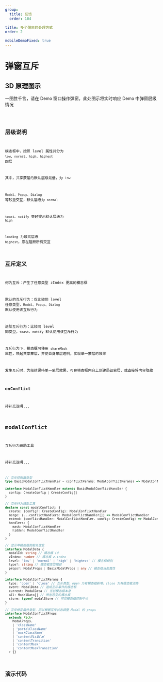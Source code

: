 ```yaml
---
group:
  title: 反馈
  order: 104

title: 多个弹窗的处理方式
order: 2

mobileDemoFixed: true
---
```


# 弹窗互斥

## 3D 原理图示

一图胜千言，请在 Demo 窗口操作弹窗，此处图示将实时响应 Demo 中弹窗层级情况

<code src="./principle/index.tsx" />

## 层级说明

模态框中，按照 level 属性共分为 `low`、`normal`、`high`、`highest` 四层

其中，共享蒙层的默认层级最低，为 `low`

`Modal`、`Popup`、`Dialog` 等较重交互，默认层级为 `normal`

`toast`、`notify` 等轻提示默认层级为 `high`

`loading` 为最高层级 `highest`，意在阻断所有交互

## 互斥定义

何为互斥：产生了任意类型 zIndex 更高的模态框

默认的互斥行为：仅比较同 level 任意类型，`Modal`、`Popup`、`Dialog` 默认使用该互斥行为

进阶互斥行为：比较同 level 同类型，`toast`、`notify` 默认使用该互斥行为

互斥行为下，模态框可使用 `shareMask` 属性，唤起共享蒙层，并使自身蒙层透明，实现单一蒙层的效果

发生互斥时，为继续保持单一蒙层效果，可在模态框内容上创建局部蒙层，或直接将内容隐藏

### onConflict

待补充说明...

## modalConflict

互斥行为辅助工具

待补充说明...

```ts
// 互斥控制器类型
type BasicModalConflictHandler = (conflictParams: ModalConflictParams) => ModalConflictProps

interface ModalConflictHandler extends BasicModalConflictHandler {
  config: CreateConfig | CreateConfig[]
}

// 互斥行为辅助工具
declare const modalConflict: {
  create: (config?: CreateConfig): ModalConflictHandler
  merge: (...conflictHandlers: ModalConflictHandler[]) => ModalConflictHandler
  extend: (conflictHandler: ModalConflictHandler, config: CreateConfig) => ModalConflictHandler
  handlers: {
    mask: ModalConflictHandler
    hidden: ModalConflictHandler
  }
}

// 显示中模态框的相关信息
interface ModalData {
  modalId: string // 模态框 id
  zIndex: number // 模态框 z-index
  level: 'low' | 'normal' | 'high' | 'highest' // 模态框级别
  type?: string // 模态框类型描述
  props?: ModalProps | BasicModalProps | any // 模态框当前属性
}

interface ModalConflictParams {
  type: 'open' | 'close' // 互斥类型，open 为有模态框新增，close 为有模态框消失
  event: ModalData // 造成互斥事件的模态框
  current: ModalData // 当前模态框本身
  all: ModalData[] // 所有可见的模态框
  store: typeof modalStore // 可见模态框控制中心
}

// 互斥修正属性类型，用以根据互斥状态调整 Modal 的 props
interface ModalConflictProps
  extends Pick<
    ModalProps,
    | 'className'
    | 'portalClassName'
    | 'maskClassName'
    | 'contentVisible'
    | 'contentTransition'
    | 'contentMask'
    | 'contentMaskTransition'
  > {}
```

## 演示代码

<!-- ### 预览 -->

<code src="./demo/index.tsx" />
